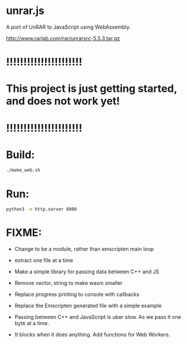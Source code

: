 # unrar.js

A port of UnRAR to JavaScript using WebAssembly.

http://www.rarlab.com/rar/unrarsrc-5.5.3.tar.gz

# !!!!!!!!!!!!!!!!!!!!!!
# This project is just getting started, and does not work yet!
# !!!!!!!!!!!!!!!!!!!!!!

# Build:
```bash
./make_web.sh
```

# Run:
```bash
python3 -m http.server 8000
```

# FIXME:
* Change to be a module, rather than emscripten main loop
* extract one file at a time

* Make a simple library for passing data between C++ and JS
* Remove vector, string to make wasm smaller
* Replace progress printing to console with callbacks
* Replace the Emscripten generated file with a simple example
* Passing between C++ and JavaScript is uber slow. As we pass it one byte at a time.
* It blocks when it does anything. Add functions for Web Workers.
